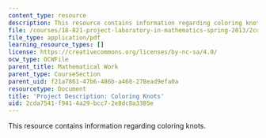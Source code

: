 ```yaml
---
content_type: resource
description: This resource contains information regarding coloring knots.
file: /courses/18-821-project-laboratory-in-mathematics-spring-2013/2cda7541f9414a29bcc72e8dc8a3385e_MIT18_821S13_pjct_col_knt.pdf
file_type: application/pdf
learning_resource_types: []
license: https://creativecommons.org/licenses/by-nc-sa/4.0/
ocw_type: OCWFile
parent_title: Mathematical Work
parent_type: CourseSection
parent_uid: f21a7861-47b6-486b-a460-278ead9efa0a
resourcetype: Document
title: 'Project Description: Coloring Knots'
uid: 2cda7541-f941-4a29-bcc7-2e8dc8a3385e
---
```

This resource contains information regarding coloring knots.